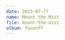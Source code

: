 ```yaml
---
date: 2023-07-??
name: Mount the Mist
file: mount-the-mist
album: faceoff
---
```


<!-- A work I began in 2022, improvised over 2 minutes on one day and then left unfinished for over a year. In the end, because it's decently good, I decided to find my way to its end and include it here. Even so, I'm afraid the guitar doesn't fit well especially at the beginning, but couldn't find any substitute for it. -->
